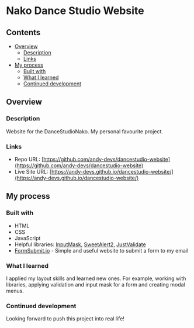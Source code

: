 # Nako Dance Studio Website

## Contents

-   [Overview](#overview)
    -   [Description](#description)
    -   [Links](#links)
-   [My process](#my-process)
    -   [Built with](#built-with)
    -   [What I learned](#what-i-learned)
    -   [Continued development](#continued-development)

## Overview

### Description

Website for the DanceStudioNako. My personal favourite project.

### Links

-   Repo URL: [https://github.com/andy-devs/dancestudio-website](https://github.com/andy-devs/dancestudio-website)
-   Live Site URL: [https://andy-devs.github.io/dancestudio-website/](https://andy-devs.github.io/dancestudio-website/)

## My process

### Built with

-   HTML
-   CSS
-   JavaScript
-   Helpful libraries: [InputMask](https://github.com/RobinHerbots/Inputmask), [SweetAlert2](https://sweetalert2.github.io/), [JustValidate](https://github.com/horprogs/Just-validate)
-   [FormSubmit.io](https://formsubmit.co/) - Simple and useful website to submit a form to my email

### What I learned

I applied my layout skills and learned new ones. For example, working with libraries, applying validation and input mask for a form and creating modal menus.

### Continued development

Looking forward to push this project into real life!
